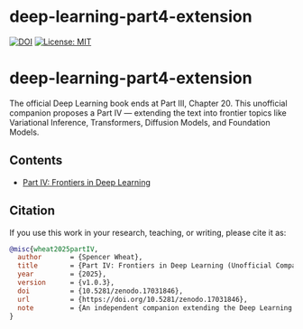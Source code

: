 # deep-learning-part4-extension

[![DOI](https://zenodo.org/badge/DOI/10.5281/zenodo.17031846.svg)](https://doi.org/10.5281/zenodo.17031846)
[![License: MIT](https://img.shields.io/badge/License-MIT-yellow.svg)](LICENSE.md)
# deep-learning-part4-extension
The official Deep Learning book ends at Part III, Chapter 20. This unofficial companion proposes a Part IV — extending the text into frontier topics like Variational Inference, Transformers, Diffusion Models, and Foundation Models.
## Contents
- [Part IV: Frontiers in Deep Learning](Part_IV_Frontiers.md)

## Citation

If you use this work in your research, teaching, or writing, please cite it as:

```bibtex
@misc{wheat2025partIV,
  author       = {Spencer Wheat},
  title        = {Part IV: Frontiers in Deep Learning (Unofficial Companion)},
  year         = {2025},
  version      = {v1.0.3},
  doi          = {10.5281/zenodo.17031846},
  url          = {https://doi.org/10.5281/zenodo.17031846},
  note         = {An independent companion extending the Deep Learning textbook into modern topics such as Variational Inference, Transformers, Diffusion Models, and Foundation Models.}
}


